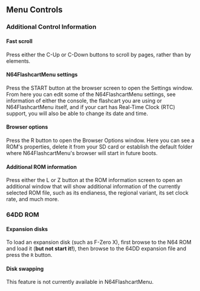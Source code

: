 ## Menu Controls

### Additional Control Information

#### Fast scroll
Press either the C-Up or C-Down buttons to scroll by pages, rather than by elements.

#### N64FlashcartMenu settings
Press the START button at the browser screen to open the Settings window. From here you can edit some of the N64FlashcartMenu settings, 
see information of either the console, the flashcart you are using or N64FlashcartMenu itself, and if your cart has Real-Time Clock (RTC) support, 
you will also be able to change its date and time.

#### Browser options
Press the R button to open the Browser Options window. Here you can see a ROM's properties, delete it from your SD card or establish the default folder 
where N64FlashcartMenu's browser will start in future boots.

#### Additional ROM information
Press either the L or Z button at the ROM information screen to open an additional window that will show additional information of the currently 
selected ROM file, such as its endianess, the regional variant, its set clock rate, and much more.

### 64DD ROM

#### Expansion disks
To load an expansion disk (such as F-Zero X), first browse to the N64 ROM and load it (**but not start it!**), then browse to the 64DD expansion file and press the `R` button.

#### Disk swapping
This feature is not currently available in N64FlashcartMenu.
